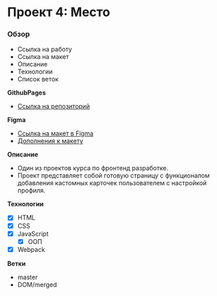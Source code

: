 # Проект 4: Место

### Обзор

* Ссылка на работу
* Ссылка на макет
* Описание
* Технологии
* Список веток

**GithubPages**

* [Ссылка на репозиторий](https://github.com/Sh4n-Oldone/mesto)

**Figma**

* [Ссылка на макет в Figma](https://www.figma.com/file/StZjf8HnoeLdiXS7dYrLAh/JavaScript.-Sprint-4)
* [Дополнения к макету](https://www.figma.com/file/nlYpT4VhFiwimn2YlncrcF/JavaScript.-Sprint-5?node-id=0%3A1)

**Описание**

* Один из проектов курса по фронтенд разработке.
* Проект представляет собой готовую страницу с функционалом добавления кастомных карточек пользователем с настройкой профиля.

**Технологии**

-[x] HTML
-[x] CSS
-[x] JavaScript
  -[x] ООП
-[x] Webpack

**Ветки**

- master
- DOM/merged
